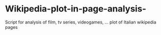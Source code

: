 # Wikipedia-plot-in-page-analysis-
Script for analysis of film, tv series, videogames, ... plot of Italian wikipedia pages 
